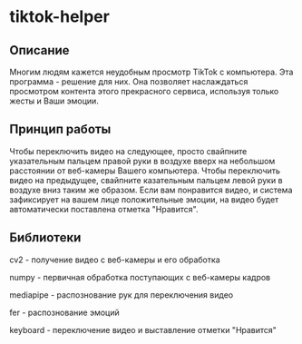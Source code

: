 # tiktok-helper
## Описание
Многим людям кажется неудобным просмотр TikTok с компьютера. Эта программа - решение для них. Она позволяет наслаждаться просмотром контента этого прекрасного сервиса, используя только жесты и Ваши эмоции. 
## Принцип работы
Чтобы переключить видео на следующее, просто свайпните указательным пальцем правой руки в воздухе вверх на небольшом расстоянии от веб-камеры Вашего компьютера. Чтобы переключить видео на предыдущее, свайпните казательным пальцем левой руки в воздухе вниз таким же образом. Если вам понравится видео, и система зафиксирует на вашем лице положительные эмоции, на видео будет автоматически поставлена отметка "Нравится".
## Библиотеки
cv2 - получение видео с веб-камеры и его обработка  

numpy - первичная обработка поступающих с веб-камеры кадров  

mediapipe - распознование рук для переключения видео  

fer - распознование эмоций  

keyboard - переключение видео и выставление отметки "Нравится"
